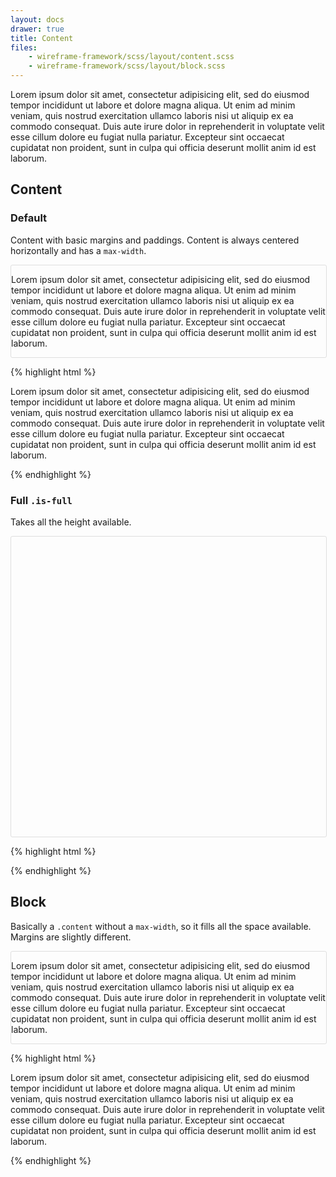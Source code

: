 ```yaml
---
layout: docs
drawer: true
title: Content
files:
    - wireframe-framework/scss/layout/content.scss
    - wireframe-framework/scss/layout/block.scss
---
```


<style>
.page,
.page-big {
    display: flex;

    width: 100%;

    border-width: 1px;
    border-style: solid;
    border-color: #dfdfdf;
    border-radius: 3px;
}

.page-big {
    height: 30rem;
}

.page-bg {
    background-image: linear-gradient(white, #f5f5f5);
}
</style>

Lorem ipsum dolor sit amet, consectetur adipisicing elit, sed do eiusmod tempor incididunt ut labore et dolore magna aliqua. Ut enim ad minim veniam, quis nostrud exercitation ullamco laboris nisi ut aliquip ex ea commodo consequat. Duis aute irure dolor in reprehenderit in voluptate velit esse cillum dolore eu fugiat nulla pariatur. Excepteur sint occaecat cupidatat non proident, sunt in culpa qui officia deserunt mollit anim id est laborum.

## Content

### Default

Content with basic margins and paddings. Content is always centered horizontally and has a `max-width`.

<div class="page">
    <div class="content typo">
        <p>Lorem ipsum dolor sit amet, consectetur adipisicing elit, sed do eiusmod tempor incididunt ut labore et dolore magna aliqua. Ut enim ad minim veniam, quis nostrud exercitation ullamco laboris nisi ut aliquip ex ea commodo consequat. Duis aute irure dolor in reprehenderit in voluptate velit esse cillum dolore eu fugiat nulla pariatur. Excepteur sint occaecat cupidatat non proident, sunt in culpa qui officia deserunt mollit anim id est laborum.</p>
    </div>
</div>

{% highlight html %}
<div class="content typo">
    <p>Lorem ipsum dolor sit amet, consectetur adipisicing elit, sed do eiusmod tempor incididunt ut labore et dolore magna aliqua. Ut enim ad minim veniam, quis nostrud exercitation ullamco laboris nisi ut aliquip ex ea commodo consequat. Duis aute irure dolor in reprehenderit in voluptate velit esse cillum dolore eu fugiat nulla pariatur. Excepteur sint occaecat cupidatat non proident, sunt in culpa qui officia deserunt mollit anim id est laborum.</p>
</div>
{% endhighlight %}

### Full `.is-full`

Takes all the height available.

<div class="page-big">
    <div class="page-bg content is-full">
    </div>
</div>

{% highlight html %}
<div class="content is-full">
    <!-- … -->
</div>
{% endhighlight %}

## Block

Basically a `.content` without a `max-width`, so it fills all the space available. Margins are slightly different.

<div class="page">
    <div class="block typo">
        <p>Lorem ipsum dolor sit amet, consectetur adipisicing elit, sed do eiusmod tempor incididunt ut labore et dolore magna aliqua. Ut enim ad minim veniam, quis nostrud exercitation ullamco laboris nisi ut aliquip ex ea commodo consequat. Duis aute irure dolor in reprehenderit in voluptate velit esse cillum dolore eu fugiat nulla pariatur. Excepteur sint occaecat cupidatat non proident, sunt in culpa qui officia deserunt mollit anim id est laborum.</p>
    </div>
</div>

{% highlight html %}
<div class="block typo">
    <p>Lorem ipsum dolor sit amet, consectetur adipisicing elit, sed do eiusmod tempor incididunt ut labore et dolore magna aliqua. Ut enim ad minim veniam, quis nostrud exercitation ullamco laboris nisi ut aliquip ex ea commodo consequat. Duis aute irure dolor in reprehenderit in voluptate velit esse cillum dolore eu fugiat nulla pariatur. Excepteur sint occaecat cupidatat non proident, sunt in culpa qui officia deserunt mollit anim id est laborum.</p>
</div>
{% endhighlight %}
